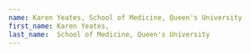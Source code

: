 ```yaml
---
name: Karen Yeates, School of Medicine, Queen's University
first_name: Karen Yeates,
last_name:  School of Medicine, Queen's University
---
```

